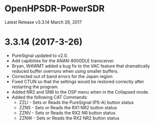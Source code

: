 # OpenHPSDR-PowerSDR

Latest Release v3.3.14 March 26, 2017

# 3.3.14 (2017-3-26)
- PureSignal updated to v2.0.
- Add capibities for the ANAN-8000DLE transceiver.
- Bryan, W4WMT added a bug fix to the VAC feature that dramatically reduced buffer overruns     when using smaller buffers.
- Corrected out of band errors for the Japan region
- Fixed CTUN so that the settings would be restored correctly after restarting the program.
- Added NR2 and SNB to the DSP menu when in the Collapsed mode.
- Added the following CAT Commands:
  - ZZLI - Sets or Reads the PureSignal (PS-A) button status
  - ZZNS - Sets or Reads the RX1 NR2 button status
  - ZZNV - Sets or Reads the RX2 NR button status
  - ZZNW - Sets or Reads the RX2 NR2 button status
